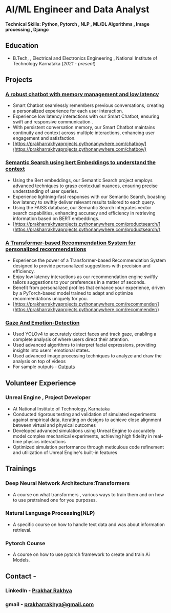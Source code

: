 # AI/ML Engineer and Data Analyst

#### Technical Skills: Python, Pytorch , NLP , ML/DL Algorithms , Image processing , Django 

## Education
- B.Tech, , Electrical and Electronics Engineering , National Institute of Technology Karnataka (_2021 - present_)								       		

## Projects
### [A robust chatbot with memory management and low latency](https://prakharrakhyaprojects.pythonanywhere.com/chatboy/)
- Smart Chatbot seamlessly remembers previous conversations, creating a personalized experience for each user interaction.
- Experience low latency interactions with our Smart Chatbot, ensuring swift and responsive communication .
- With persistent conversation memory, our Smart Chatbot maintains continuity and context across multiple interactions, enhancing user engagement and satisfaction.
- [https://prakharrakhyaprojects.pythonanywhere.com/chatboy/](https://prakharrakhyaprojects.pythonanywhere.com/chatboy/)

### [Semantic Search using bert Embeddings to understand the context](https://prakharrakhyaprojects.pythonanywhere.com/productsearch/)
- Using the Bert embeddings, our Semantic Search project employs advanced techniques to grasp contextual nuances, ensuring precise understanding of user queries.
- Experience lightning-fast responses with our Semantic Search, boasting low latency to swiftly deliver relevant results tailored to each query.
- Using the FAISS database, our Semantic Search integrates vector search capabilities, enhancing accuracy and efficiency in retrieving information based on BERT embeddings.
- [https://prakharrakhyaprojects.pythonanywhere.com/productsearch/](https://prakharrakhyaprojects.pythonanywhere.com/productsearch/)

### [A Transformer-based Recommendation System for personalized recommendations](https://prakharrakhyaprojects.pythonanywhere.com/recommender/)
- Experience the power of a Transformer-based Recommendation System designed to provide personalized suggestions with precision and efficiency.
- Enjoy low latency interactions as our recommendation engine swiftly tailors suggestions to your preferences in a matter of seconds.
- Benefit from personalized profiles that enhance your experience, driven by a PyTorch-based model trained to adapt and optimize recommendations uniquely for you.
- [https://prakharrakhyaprojects.pythonanywhere.com/recommender/](https://prakharrakhyaprojects.pythonanywhere.com/recommender/)

### [Gaze And Emotion-Detection](https://github.com/prakharrakhya/Gaze-And-Emotion-Detection)
- Used YOLOv4 to accurately detect faces and track gaze, enabling a complete analysis of where users direct their attention.
- Used advanced algorithms to interpret facial expressions, providing insights into users' emotional states.
- Used advanced image processing techniques to analyze and draw the analysis on top of videos
- For sample outputs - [Outputs](https://drive.google.com/drive/folders/1-WgoL8Y7JKDZOj3Q3hzKk7SoH9MdWu87)

## Volunteer Experience
### Unreal Engine , Project Developer
- At National Institute of Technology, Karnataka
- Conducted rigorous testing and validation of simulated experiments against empirical data, iterating on designs to achieve close alignment between virtual and physical outcomes
- Developed advanced simulations using Unreal Engine to accurately model complex mechanical experiments, achieving high fidelity in real-time physics interactions
- Optimized simulation performance through meticulous code refinement and utilization of Unreal Engine's built-in features


## Trainings
### Deep Neural Network Architecture:Transformers 
- A course on what transformers , various ways to train them and on how to use pretrained one for you purposes.

### Natural Language Processing(NLP)
- A specific course on how to handle text data and was about information retrieval.

### Pytorch Course
- A course on how to use pytorch framework to create and train Ai Models.

## Contact - 
### LinkedIn - [Prakhar Rakhya](https://www.linkedin.com/in/prakharrakhya/)
### gmail - prakharrakhya@gmail.com

